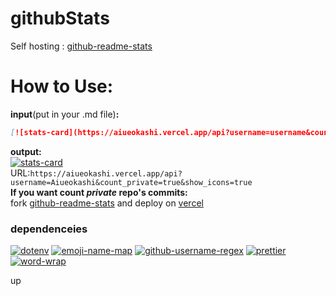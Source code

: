 # githubStats
Self hosting : [github-readme-stats](https://github.com/anuraghazra/github-readme-stats)

# How to Use:

**input**(put in your .md file)**:**
```md
[![stats-card](https://aiueokashi.vercel.app/api?username=username&count_private=true&show_icons=true&icon_color=00ff00&bg_color=00ff00&title_color=00ff00&text_color=00ff00&custom_title=custom-title)](https://github.com/Aiueokashi/githubStats)
```
**output:**<br>
[![stats-card](https://aiueokashi.vercel.app/api?username=Aiueokashi&count_private=true&show_icons=true)](https://github.com/Aiueokashi/githubStats)<br>
URL:`https://aiueokashi.vercel.app/api?username=Aiueokashi&count_private=true&show_icons=true`<br>
**If you want count *private* repo's commits:**<br>
fork [github-readme-stats](https://github.com/anuraghazra/github-readme-stats) and deploy on [vercel](vercel.com)

### dependenceies
[![dotenv](https://img.shields.io/badge/dynamic/json?url=https://raw.githubusercontent.com/Aiueokashi/githubstats/master/package.json&label=dotenv&query=$['dependencies']['dotenv']&color=orange&logo=npm)](https://www.npmjs.com/package/dotenv)
[![emoji-name-map](https://img.shields.io/badge/dynamic/json?url=https://raw.githubusercontent.com/Aiueokashi/githubstats/master/package.json&label=emoji-name-map&query=$['dependencies']['emoji-name-map']&color=orange&logo=npm)](https://www.npmjs.com/package/emoji-name-map)
[![github-username-regex](https://img.shields.io/badge/dynamic/json?url=https://raw.githubusercontent.com/Aiueokashi/githubstats/master/package.json&label=github-username-regex&query=$['dependencies']['github-username-regex']&color=orange&logo=npm)](https://www.npmjs.com/package/github-username-regex)
[![prettier](https://img.shields.io/badge/dynamic/json?url=https://raw.githubusercontent.com/Aiueokashi/githubstats/master/package.json&label=prettier&query=$['dependencies']['prettier']&color=orange&logo=npm)](https://www.npmjs.com/package/prettier)
[![word-wrap](https://img.shields.io/badge/dynamic/json?url=https://raw.githubusercontent.com/Aiueokashi/githubstats/master/package.json&label=word-wrap&query=$['dependencies']['word-wrap']&color=orange&logo=npm)](https://www.npmjs.com/package/word-wrap)

up

